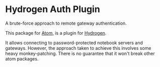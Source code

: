 # Hydrogen Auth Plugin

A brute-force approach to remote gateway authentication.

This package for [Atom](https://atom.io/), is a plugin for [Hydrogen](https://github.com/nteract/hydrogen).

It allows connecting to password-protected notebook servers and gateways. However, the approach taken to achieve this involves some heavy monkey-patching. There is no guarantee that it won't break other atom packages.

